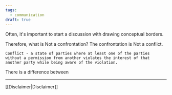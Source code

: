 ```yaml
---
tags:
  - communication
draft: true
---
```

Often, it's important to start a discussion with drawing conceptual borders. 

Therefore, what is Not a confrontation? The confrontation is Not a conflict.

```
Conflict - a state of parties where at least one of the parties without a permission from another violates the interest of that another party while being aware of the violation.
```

There is a difference between 


---
[[Disclaimer|Disclaimer]]
